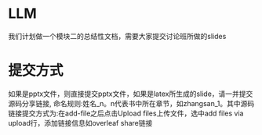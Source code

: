 # LLM
我们计划做一个模块二的总结性文档，需要大家提交讨论班所做的slides

# 提交方式
如果是pptx文件，则直接提交pptx文件，如果是latex所生成的slide，请一并提交源码分享链接, 命名规则:姓名_n。n代表书中所在章节，如zhangsan_1。其中源码链接提交方式为:在add-file之后点击Upload files上传文件，选中add files via upload行，添加链接信息如overleaf share链接
